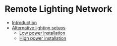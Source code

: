 # Remote Lighting Network
   - [Introduction](introduction.md)
   - [Alternative lighting setups](alternatives.md)
       - [Low power installation](low-power.md)
       - [High power installation](high-power.md)
